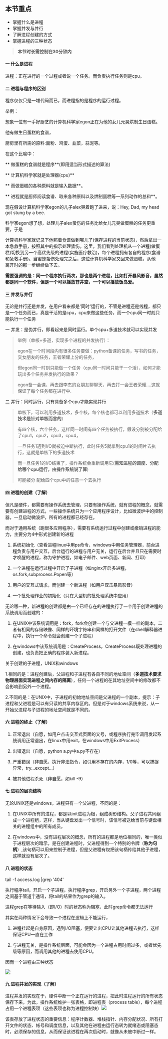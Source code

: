 ## 本节重点

* 掌握什么是进程
* 掌握并发与并行
* 了解进程创建的方式
* 掌握进程的三种状态

> **本节时长需控制在30分钟内**

#### 一 什么是进程

进程：正在进行的一个过程或者说一个任务。而负责执行任务则是cpu。

#### 二 进程与程序的区别

程序仅仅只是一堆代码而已，而进程指的是程序的运行过程。

举例：

想象一位有一手好厨艺的计算机科学家egon正在为他的女儿元昊烘制生日蛋糕。

他有做生日蛋糕的食谱，

厨房里有所需的原料:面粉、鸡蛋、韭菜，蒜泥等。

在这个比喻中：

**    做蛋糕的食谱就是程序**\(即用适当形式描述的算法\)

**    计算机科学家就是处理器\(cpu\)**

**    而做蛋糕的各种原料就是输入数据**。

**   进程就是厨师阅读食谱、取来各种原料以及烘制蛋糕等一系列动作的总和**。

现在假设计算机科学家egon的儿子alex哭着跑了进来，说：Hey, Dad, my head got stung by a bee.

科学家egon想了想，处理儿子alex蛰伤的任务比给女儿元昊做蛋糕的任务更重要，于是

计算机科学家就记录下他照着食谱做到哪儿了\(保存进程的当前状态\)，然后拿出一本急救手册，按照其中的指示处理蛰伤。这里，我们看到处理机从一个进程\(做蛋糕\)切换到另一个高优先级的进程\(实施医疗救治\)，每个进程拥有各自的程序\(食谱和急救手册\)。当蜜蜂蛰伤处理完之后，这位计算机科学家又回来做蛋糕，从他  
离开时的那一步继续做下去。

**需要强调的是：同一个程序执行两次，那也是两个进程，比如打开暴风影音，虽然都是同一个软件，但是一个可以播放苍井空，一个可以播放饭岛爱。**

#### 三 并发与并行

无论是并行还是并发，在用户看来都是'同时'运行的，不管是进程还是线程，都只是一个任务而已，真是干活的是cpu，cpu来做这些任务，而一个cpu同一时刻只能执行一个任务

一 并发：是伪并行，即看起来是同时运行。单个cpu+多道技术就可以实现并发

> 举例（单核+多道，实现多个进程的并发执行）：
>
> egon在一个时间段内有很多任务要做：python备课的任务，写书的任务，交女朋友的任务，王者荣耀上分的任务，
>
> 但egon同一时刻只能做一个任务（cpu同一时间只能干一个活），如何才能玩出多个任务并发执行的效果？
>
> egon备一会课，再去跟李杰的女朋友聊聊天，再去打一会王者荣耀....这就保证了每个任务都在进行中.

二 并行：同时运行，只有具备多个cpu才能实现并行

> 单核下，可以利用多道技术，多个核，每个核也都可以利用多道技术（**多道技术是针对单核而言的**）
>
> 有四个核，六个任务，这样同一时间有四个任务被执行，假设分别被分配给了cpu1，cpu2，cpu3，cpu4，
>
> 一旦任务1遇到I/O就被迫中断执行，此时任务5就拿到cpu1的时间片去执行，这就是单核下的多道技术
>
> 而一旦任务1的I/O结束了，操作系统会重新调用它\(**需知进程的调度、分配给哪个cpu运行，由操作系统说了算**\)
>
> 可能被分 配给四个cpu中的任意一个去执行

#### 四 进程的创建（了解）

但凡是硬件，都需要有操作系统去管理，只要有操作系统，就有进程的概念，就需要有创建进程的方式，一些操作系统只为一个应用程序设计，比如微波炉中的控制器，一旦启动微波炉，所有的进程都已经存在。

而对于通用系统（跑很多应用程序），需要有系统运行过程中创建或撤销进程的能力，主要分为4中形式创建新的进程

1. 系统初始化（查看进程linux中用ps命令，windows中用任务管理器，前台进程负责与用户交互，后台运行的进程与用户无关，运行在后台并且只在需要时才唤醒的进程，称为守护进程，如电子邮件、web页面、新闻、打印）

2. 一个进程在运行过程中开启了子进程（如nginx开启多进程，os.fork,subprocess.Popen等）

3. 用户的交互式请求，而创建一个新进程（如用户双击暴风影音）

4. 一个批处理作业的初始化（只在大型机的批处理系统中应用）

无论哪一种，新进程的创建都是由一个已经存在的进程执行了一个用于创建进程的系统调用而创建的：

1. 在UNIX中该系统调用是：fork，fork会创建一个与父进程一模一样的副本，二者有相同的存储映像、同样的环境字符串和同样的打开文件（在shell解释器进程中，执行一个命令就会创建一个子进程）

2. 在windows中该系统调用是：CreateProcess，CreateProcess既处理进程的创建，也负责把正确的程序装入新进程。

关于创建的子进程，UNIX和windows

1.相同的是：进程创建后，父进程和子进程有各自不同的地址空间（**多道技术要求物理层面实现进程之间内存的隔离**），任何一个进程的在其地址空间中的修改都不会影响到另外一个进程。

2.不同的是：在UNIX中，子进程的初始地址空间是父进程的一个副本，提示：子进程和父进程是可以有只读的共享内存区的。但是对于windows系统来说，从一开始父进程与子进程的地址空间就是不同的。

#### 六 进程的终止（了解）

1. 正常退出（自愿，如用户点击交互式页面的叉号，或程序执行完毕调用发起系统调用正常退出，在linux中用exit，在windows中用ExitProcess）

2. 出错退出（自愿，python a.py中a.py不存在）

3. 严重错误（非自愿，执行非法指令，如引用不存在的内存，1/0等，可以捕捉异常，try...except...）

4. 被其他进程杀死（非自愿，如kill -9）

#### 七 进程的层次结构

无论UNIX还是windows，进程只有一个父进程，不同的是：

1. 在UNIX中所有的进程，都是以init进程为根，组成树形结构。父子进程共同组成一个进程组，这样，当从键盘发出一个信号时，该信号被送给当前与键盘相关的进程组中的所有成员。

2. 在windows中，没有进程层次的概念，所有的进程都是地位相同的，唯一类似于进程层次的暗示，是在创建进程时，父进程得到一个特别的令牌（**称为句柄**）,该句柄可以用来控制子进程，但是父进程有权把该句柄传给其他子进程，这样就没有层次了。

#### 八 进程的状态

tail -f access.log \|grep '404'

执行程序tail，开启一个子进程，执行程序grep，开启另外一个子进程，两个进程之间基于管道'\|'通讯，将tail的结果作为grep的输入。

进程grep在等待输入（即I/O）时的状态称为阻塞，此时grep命令都无法运行

其实在两种情况下会导致一个进程在逻辑上不能运行，

1. 进程挂起是自身原因，遇到I/O阻塞，便要让出CPU让其他进程去执行，这样保证CPU一直在工作

2. 与进程无关，是操作系统层面，可能会因为一个进程占用时间过多，或者优先级等原因，而调用其他的进程去使用CPU。

因而一个进程由三种状态

![](/assets/chapter7/进程的三种状态.png)

#### 九 进程并发的实现（了解）

进程并发的实现在于，硬件中断一个正在运行的进程，把此时进程运行的所有状态保存下来，为此，操作系统维护一张表格，即进程表（process table），每个进程占用一个进程表项（这些表项也称为进程控制块）![](/assets/chapter7/进程状态表.png)

该表存放了进程状态的重要信息：程序计数器、堆栈指针、内存分配状况、所有打开文件的状态、帐号和调度信息，以及其他在进程由运行态转为就绪态或阻塞态时，必须保存的信息，从而保证该进程在再次启动时，就像从未被中断过一样。

